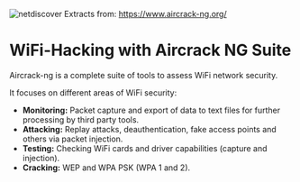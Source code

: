 ![netdiscover](https://github.com/malsearchs/Wifi-Hacking-AircrackNG-Cheatsheet/blob/master/logo.jpg)			Extracts from: <https://www.aircrack-ng.org/>
# WiFi-Hacking with Aircrack NG Suite            




Aircrack-ng is a complete suite of tools to assess WiFi network security.

It focuses on different areas of WiFi security:

+ **Monitoring:** Packet capture and export of data to text files for further processing by third party tools.
+ **Attacking:** Replay attacks, deauthentication, fake access points and others via packet injection.
+ **Testing:** Checking WiFi cards and driver capabilities (capture and injection).
+ **Cracking:** WEP and WPA PSK (WPA 1 and 2).

